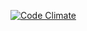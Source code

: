 [![Code Climate](https://codeclimate.com/github/dwyl/esta/badges/gpa.svg)](https://codeclimate.com/github/dwyl/esta) 
